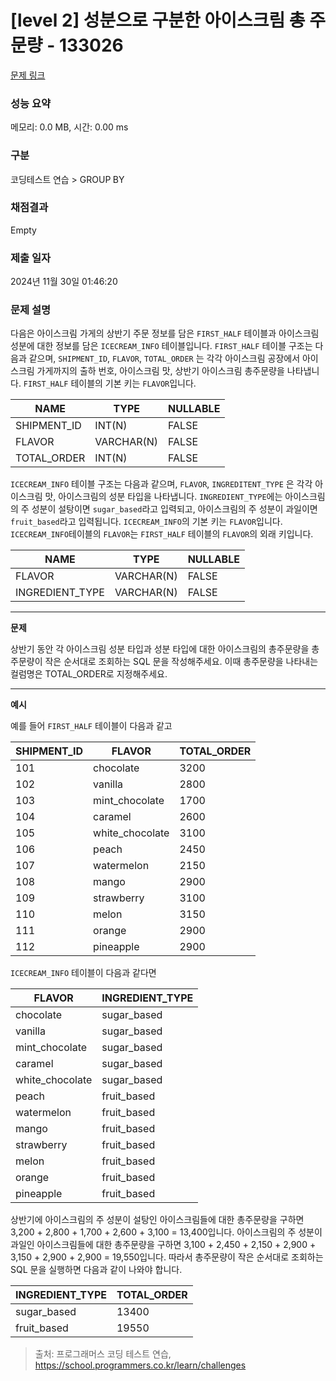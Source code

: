 # \[level 2] 성분으로 구분한 아이스크림 총 주문량 - 133026

[문제 링크](https://school.programmers.co.kr/learn/courses/30/lessons/133026)

### 성능 요약

메모리: 0.0 MB, 시간: 0.00 ms

### 구분

코딩테스트 연습 > GROUP BY

### 채점결과

Empty

### 제출 일자

2024년 11월 30일 01:46:20

### 문제 설명

다음은 아이스크림 가게의 상반기 주문 정보를 담은 `FIRST_HALF` 테이블과 아이스크림 성분에 대한 정보를 담은 `ICECREAM_INFO` 테이블입니다. `FIRST_HALF` 테이블 구조는 다음과 같으며, `SHIPMENT_ID`, `FLAVOR`, `TOTAL_ORDER` 는 각각 아이스크림 공장에서 아이스크림 가게까지의 출하 번호, 아이스크림 맛, 상반기 아이스크림 총주문량을 나타냅니다. `FIRST_HALF` 테이블의 기본 키는 `FLAVOR`입니다.

| NAME         | TYPE       | NULLABLE |
| ------------ | ---------- | -------- |
| SHIPMENT\_ID | INT(N)     | FALSE    |
| FLAVOR       | VARCHAR(N) | FALSE    |
| TOTAL\_ORDER | INT(N)     | FALSE    |

`ICECREAM_INFO` 테이블 구조는 다음과 같으며, `FLAVOR`, `INGREDITENT_TYPE` 은 각각 아이스크림 맛, 아이스크림의 성분 타입을 나타냅니다. `INGREDIENT_TYPE`에는 아이스크림의 주 성분이 설탕이면 `sugar_based`라고 입력되고, 아이스크림의 주 성분이 과일이면 `fruit_based`라고 입력됩니다. `ICECREAM_INFO`의 기본 키는 `FLAVOR`입니다. `ICECREAM_INFO`테이블의 `FLAVOR`는 `FIRST_HALF` 테이블의 `FLAVOR`의 외래 키입니다.

| NAME             | TYPE       | NULLABLE |
| ---------------- | ---------- | -------- |
| FLAVOR           | VARCHAR(N) | FALSE    |
| INGREDIENT\_TYPE | VARCHAR(N) | FALSE    |

***

**문제**

상반기 동안 각 아이스크림 성분 타입과 성분 타입에 대한 아이스크림의 총주문량을 총주문량이 작은 순서대로 조회하는 SQL 문을 작성해주세요. 이때 총주문량을 나타내는 컬럼명은 TOTAL\_ORDER로 지정해주세요.

***

**예시**

예를 들어 `FIRST_HALF` 테이블이 다음과 같고

| SHIPMENT\_ID | FLAVOR           | TOTAL\_ORDER |
| ------------ | ---------------- | ------------ |
| 101          | chocolate        | 3200         |
| 102          | vanilla          | 2800         |
| 103          | mint\_chocolate  | 1700         |
| 104          | caramel          | 2600         |
| 105          | white\_chocolate | 3100         |
| 106          | peach            | 2450         |
| 107          | watermelon       | 2150         |
| 108          | mango            | 2900         |
| 109          | strawberry       | 3100         |
| 110          | melon            | 3150         |
| 111          | orange           | 2900         |
| 112          | pineapple        | 2900         |

`ICECREAM_INFO` 테이블이 다음과 같다면

| FLAVOR           | INGREDIENT\_TYPE |
| ---------------- | ---------------- |
| chocolate        | sugar\_based     |
| vanilla          | sugar\_based     |
| mint\_chocolate  | sugar\_based     |
| caramel          | sugar\_based     |
| white\_chocolate | sugar\_based     |
| peach            | fruit\_based     |
| watermelon       | fruit\_based     |
| mango            | fruit\_based     |
| strawberry       | fruit\_based     |
| melon            | fruit\_based     |
| orange           | fruit\_based     |
| pineapple        | fruit\_based     |

상반기에 아이스크림의 주 성분이 설탕인 아이스크림들에 대한 총주문량을 구하면 3,200 + 2,800 + 1,700 + 2,600 + 3,100 = 13,400입니다. 아이스크림의 주 성분이 과일인 아이스크림들에 대한 총주문량을 구하면 3,100 + 2,450 + 2,150 + 2,900 + 3,150 + 2,900 + 2,900 = 19,550입니다. 따라서 총주문량이 작은 순서대로 조회하는 SQL 문을 실행하면 다음과 같이 나와야 합니다.

| INGREDIENT\_TYPE | TOTAL\_ORDER |
| ---------------- | ------------ |
| sugar\_based     | 13400        |
| fruit\_based     | 19550        |

> 출처: 프로그래머스 코딩 테스트 연습, https://school.programmers.co.kr/learn/challenges
